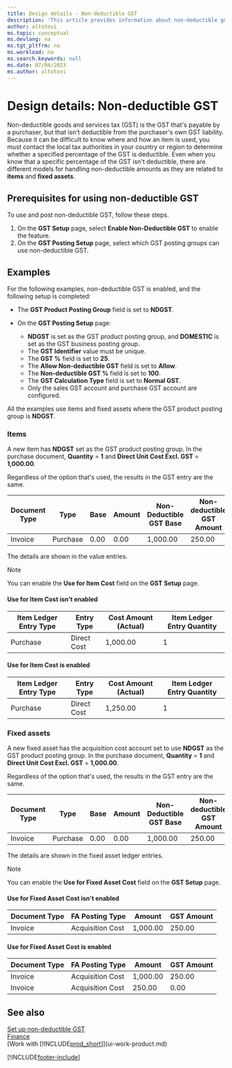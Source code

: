 ```yaml
---
title: Design details - Non-deductible GST
description: 'This article provides information about non-deductible goods and services tax (GST) that''s payable by a purchaser, but that isn''t deductible from the purchaser''s own GST liability.'
author: altotovi
ms.topic: conceptual
ms.devlang: na
ms.tgt_pltfrm: na
ms.workload: na
ms.search.keywords: null
ms.date: 07/04/2023
ms.author: altotovi
---
```


# <a name="design-details-non-deductible-vat"></a>Design details: Non-deductible GST

Non-deductible goods and services tax (GST) is the GST that's payable by a purchaser, but that isn't deductible from the purchaser's own GST liability. Because it can be difficult to know where and how an item is used, you must contact the local tax authorities in your country or region to determine whether a specified percentage of the GST is deductible. Even when you know that a specific percentage of the GST isn't deductible, there are different models for handling non-deductible amounts as they are related to **items** and **fixed assets**.

## <a name="prerequisites-for-using-non-deductible-vat"></a>Prerequisites for using non-deductible GST

To use and post non-deductible GST, follow these steps.

1. On the **GST Setup** page, select **Enable Non-Deductible GST** to enable the feature.
2. On the **GST Posting Setup** page, select which GST posting groups can use non-deductible GST.

## <a name="examples"></a>Examples

For the following examples, non-deductible GST is enabled, and the following setup is completed:

- The **GST Product Posting Group** field is set to **NDGST**.
- On the **GST Posting Setup** page:

    - **NDGST** is set as the GST product posting group, and **DOMESTIC** is set as the GST business posting group.
    - The **GST Identifier** value must be unique.
    - The **GST %** field is set to **25**.
    - The **Allow Non-deductible GST** field is set to **Allow**.
    - The **Non-deductible GST %** field is set to **100**.
    - The **GST Calculation Type** field is set to **Normal GST**.
    - Only the sales GST account and purchase GST account are configured.

All the examples use items and fixed assets where the GST product posting group is **NDGST**.

### <a name="items"></a>Items

A new item has **NDGST** set as the GST product posting group. In the purchase document, **Quantity** = **1** and **Direct Unit Cost Excl. GST** = **1,000.00**.

Regardless of the option that's used, the results in the GST entry are the same.

| Document Type | Type | Base | Amount | Non-Deductible GST Base | Non-deductible GST Amount |
|---|---|---|---|---|---|
| Invoice | Purchase | 0.00 | 0.00 | 1,000.00 | 250.00 |

The details are shown in the value entries.

> [!NOTE]
> You can enable the **Use for Item Cost** field on the **GST Setup** page.

#### <a name="use-for-item-cost-isnt-enabled"></a>Use for Item Cost isn't enabled

| Item Ledger Entry Type | Entry Type | Cost Amount (Actual) | Item Ledger Entry Quantity |
|---|---|---|---|
| Purchase | Direct Cost | 1,000.00 | 1 |

#### <a name="use-for-item-cost-is-enabled"></a>Use for Item Cost is enabled

| Item Ledger Entry Type | Entry Type | Cost Amount (Actual) | Item Ledger Entry Quantity |
|---|---|---|---|
| Purchase | Direct Cost | 1,250.00 | 1 |

### <a name="fixed-assets"></a>Fixed assets

A new fixed asset has the acquisition cost account set to use **NDGST** as the GST product posting group. In the purchase document, **Quantity** = **1** and **Direct Unit Cost Excl. GST** = **1,000.00**.

Regardless of the option that's used, the results in the GST entry are the same.

| Document Type | Type | Base | Amount | Non-Deductible GST Base | Non-deductible GST Amount |
|---|---|---|---|---|---|
| Invoice | Purchase | 0.00 | 0.00 | 1,000.00 | 250.00 |

The details are shown in the fixed asset ledger entries.

> [!NOTE]
> You can enable the **Use for Fixed Asset Cost** field on the **GST Setup** page.

#### <a name="use-for-fixed-asset-cost-isnt-enabled"></a>Use for Fixed Asset Cost isn't enabled

| Document Type | FA Posting Type | Amount | GST Amount |
|---|---|---|---|
| Invoice | Acquisition Cost | 1,000.00 | 250.00 |

#### <a name="use-for-fixed-asset-cost-is-enabled"></a>Use for Fixed Asset Cost is enabled

| Document Type | FA Posting Type | Amount | GST Amount |
|---|---|---|---|
| Invoice | Acquisition Cost | 1,000.00 | 250.00 |
| Invoice | Acquisition Cost | 250.00 | 0.00 |

## <a name="see-also"></a>See also

[Set up non-deductible GST](finance-setup-nondeductible-vat.md)  
[Finance](finance.md)  
[Work with [!INCLUDE[prod_short](includes/prod_short.md)]](ui-work-product.md)

[!INCLUDE[footer-include](includes/footer-banner.md)]
